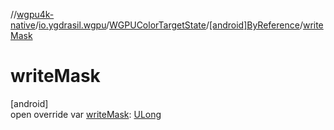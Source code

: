 //[wgpu4k-native](../../../../index.md)/[io.ygdrasil.wgpu](../../index.md)/[WGPUColorTargetState](../index.md)/[[android]ByReference](index.md)/[writeMask](write-mask.md)

# writeMask

[android]\
open override var [writeMask](write-mask.md): [ULong](https://kotlinlang.org/api/core/kotlin-stdlib/kotlin/-u-long/index.html)